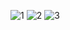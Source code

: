 ![1](https://github.com/user-attachments/assets/0f4019cc-5361-4bee-a5df-300dc8214527)
![2](https://github.com/user-attachments/assets/6eaf2b3b-9941-441d-a798-6ab83da747f8)
![3](https://github.com/user-attachments/assets/fbf93385-49ea-478b-9036-c85e0830fb6e)
